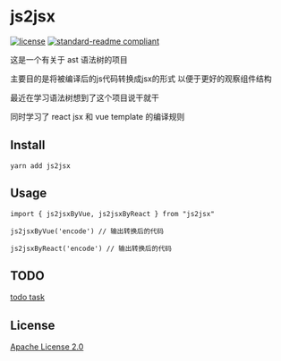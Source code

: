 # js2jsx

[![license](https://img.shields.io/github/license/:user/:repo.svg)](LICENSE)
[![standard-readme compliant](https://img.shields.io/badge/readme%20style-standard-brightgreen.svg?style=flat-square)](https://github.com/RichardLitt/standard-readme)

这是一个有关于 ast 语法树的项目

主要目的是将被编译后的js代码转换成jsx的形式 以便于更好的观察组件结构

最近在学习语法树想到了这个项目说干就干  

同时学习了 react jsx 和 vue template 的编译规则


## Install

```
yarn add js2jsx
```

## Usage

```
import { js2jsxByVue, js2jsxByReact } from "js2jsx"

js2jsxByVue('encode') // 输出转换后的代码

js2jsxByReact('encode') // 输出转换后的代码

```

## TODO 

[todo task](../TODO.md)

## License

[Apache License 2.0](../LICENSE)

